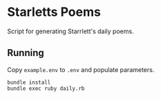 # Starletts Poems

Script for generating Starrlett's daily poems.

## Running

Copy ```example.env``` to ```.env``` and populate parameters.

    bundle install
    bundle exec ruby daily.rb
